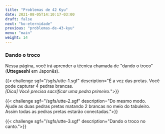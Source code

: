 ```yaml
---
title: "Problemas de 42 Kyu"
date: 2021-08-05T14:10:17-03:00
draft: false
next: "ko-eternidade"
previous: "problemas-de-43-kyu"
menu: "main"
weight: 14
---
```


### Dando o troco

Nessa página, você irá aprender a técnica chamada de "dando o troco" (**Uttegaeshi** em Japonês).

{{< challenge sgf="/sgfs/utte-1.sgf" description="É a vez das pretas. Você pode capturar 4 pedras brancas.<br /><i>[Dica] Você precisa sacrificar uma pedra primeiro.</i>">}} 


{{< challenge sgf="/sgfs/utte-2.sgf" description="Do mesmo modo.<br />Ajude as duas pedras pretas matando 2 brancas no meio do tabuleiro.<br />Assim todas as pedras pretas estarão conectadas.">}} 


{{< challenge sgf="/sgfs/utte-3.sgf" description="Dando o troco no canto.">}} 
